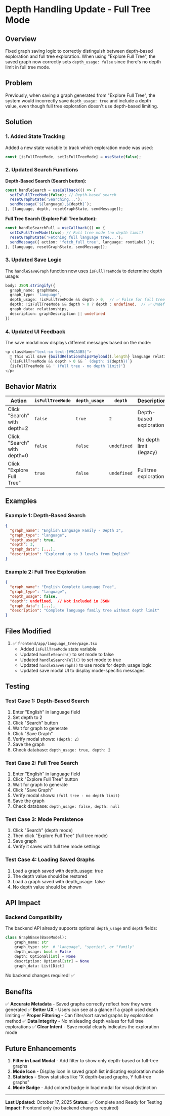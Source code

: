# Depth Handling Update - Full Tree Mode

## Overview
Fixed graph saving logic to correctly distinguish between depth-based exploration and full tree exploration. When using "Explore Full Tree", the saved graph now correctly sets `depth_usage: false` since there's no depth limit in full tree mode.

## Problem
Previously, when saving a graph generated from "Explore Full Tree", the system would incorrectly save `depth_usage: true` and include a depth value, even though full tree exploration doesn't use depth-based limiting.

## Solution

### 1. Added State Tracking
Added a new state variable to track which exploration mode was used:

```typescript
const [isFullTreeMode, setIsFullTreeMode] = useState(false);
```

### 2. Updated Search Functions

**Depth-Based Search (Search button):**
```typescript
const handleSearch = useCallback(() => {
  setIsFullTreeMode(false); // Depth-based search
  resetGraphState('Searching...');
  sendMessage(`${language},${depth}`);
}, [language, depth, resetGraphState, sendMessage]);
```

**Full Tree Search (Explore Full Tree button):**
```typescript
const handleSearchFull = useCallback(() => {
  setIsFullTreeMode(true); // Full tree mode (no depth limit)
  resetGraphState('Fetching full language tree...');
  sendMessage({ action: 'fetch_full_tree', language: rootLabel });
}, [language, resetGraphState, sendMessage]);
```

### 3. Updated Save Logic

The `handleSaveGraph` function now uses `isFullTreeMode` to determine depth usage:

```typescript
body: JSON.stringify({
  graph_name: graphName,
  graph_type: 'language',
  depth_usage: !isFullTreeMode && depth > 0,  // ✅ False for full tree mode
  depth: !isFullTreeMode && depth > 0 ? depth : undefined,  // ✅ Undefined for full tree
  graph_data: relationships,
  description: graphDescription || undefined
})
```

### 4. Updated UI Feedback

The save modal now displays different messages based on the mode:

```typescript
<p className="text-sm text-[#9CA3B5]">
  💾 This will save {buildRelationshipsPayload().length} language relationships
  {!isFullTreeMode && depth > 0 && ` (depth: ${depth})`}
  {isFullTreeMode && ' (full tree - no depth limit)'}
</p>
```

## Behavior Matrix

| Action | `isFullTreeMode` | `depth_usage` | `depth` | Description |
|--------|-----------------|---------------|---------|-------------|
| Click "Search" with depth=2 | `false` | `true` | `2` | Depth-based exploration |
| Click "Search" with depth=0 | `false` | `false` | `undefined` | No depth limit (legacy) |
| Click "Explore Full Tree" | `true` | `false` | `undefined` | Full tree exploration |

## Examples

### Example 1: Depth-Based Search
```json
{
  "graph_name": "English Language Family - Depth 3",
  "graph_type": "language",
  "depth_usage": true,
  "depth": 3,
  "graph_data": [...],
  "description": "Explored up to 3 levels from English"
}
```

### Example 2: Full Tree Exploration
```json
{
  "graph_name": "English Complete Language Tree",
  "graph_type": "language",
  "depth_usage": false,
  "depth": undefined,  // Not included in JSON
  "graph_data": [...],
  "description": "Complete language family tree without depth limit"
}
```

## Files Modified

1. ✅ `frontend/app/language_tree/page.tsx`
   - Added `isFullTreeMode` state variable
   - Updated `handleSearch()` to set mode to false
   - Updated `handleSearchFull()` to set mode to true
   - Updated `handleSaveGraph()` to use mode for depth_usage logic
   - Updated save modal UI to display mode-specific messages

## Testing

### Test Case 1: Depth-Based Search
1. Enter "English" in language field
2. Set depth to 2
3. Click "Search" button
4. Wait for graph to generate
5. Click "Save Graph"
6. Verify modal shows: `(depth: 2)`
7. Save the graph
8. Check database: `depth_usage: true, depth: 2`

### Test Case 2: Full Tree Search
1. Enter "English" in language field
2. Click "Explore Full Tree" button
3. Wait for graph to generate
4. Click "Save Graph"
5. Verify modal shows: `(full tree - no depth limit)`
6. Save the graph
7. Check database: `depth_usage: false, depth: null`

### Test Case 3: Mode Persistence
1. Click "Search" (depth mode)
2. Then click "Explore Full Tree" (full tree mode)
3. Save graph
4. Verify it saves with full tree mode settings

### Test Case 4: Loading Saved Graphs
1. Load a graph saved with depth_usage: true
2. The depth value should be restored
3. Load a graph saved with depth_usage: false
4. No depth value should be shown

## API Impact

### Backend Compatibility
The backend API already supports optional `depth_usage` and `depth` fields:

```python
class GraphBase(BaseModel):
    graph_name: str
    graph_type: str  # "language", "species", or "family"
    depth_usage: bool = False
    depth: Optional[int] = None
    description: Optional[str] = None
    graph_data: List[Dict]
```

No backend changes required! ✅

## Benefits

✅ **Accurate Metadata** - Saved graphs correctly reflect how they were generated
✅ **Better UX** - Users can see at a glance if a graph used depth limiting
✅ **Proper Filtering** - Can filter/sort saved graphs by exploration method
✅ **Data Integrity** - No misleading depth values for full tree explorations
✅ **Clear Intent** - Save modal clearly indicates the exploration mode

## Future Enhancements

1. **Filter in Load Modal** - Add filter to show only depth-based or full-tree graphs
2. **Mode Icon** - Display icon in saved graph list indicating exploration mode
3. **Statistics** - Show statistics like "X depth-based graphs, Y full-tree graphs"
4. **Mode Badge** - Add colored badge in load modal for visual distinction

---

**Last Updated:** October 17, 2025
**Status:** ✅ Complete and Ready for Testing
**Impact:** Frontend only (no backend changes required)
